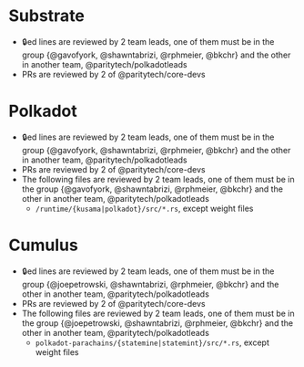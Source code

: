 # Substrate

- 🔒️ed lines are reviewed by 2 team leads, one of them must be in the group {@gavofyork, @shawntabrizi, @rphmeier, @bkchr} and the other in another team, @paritytech/polkadotleads 
- PRs are reviewed by 2 of @paritytech/core-devs

# Polkadot

- 🔒️ed lines are reviewed by 2 team leads, one of them must be in the group {@gavofyork, @shawntabrizi, @rphmeier, @bkchr} and the other in another team, @paritytech/polkadotleads 
- PRs are reviewed by 2 of @paritytech/core-devs
- The following files are reviewed by 2 team leads, one of them must be in the group {@gavofyork, @shawntabrizi, @rphmeier, @bkchr} and the other in another team, @paritytech/polkadotleads 
  - `/runtime/{kusama|polkadot}/src/*.rs`, except weight files

# Cumulus

- 🔒️ed lines are reviewed by 2 team leads, one of them must be in the group {@joepetrowski, @shawntabrizi, @rphmeier, @bkchr} and the other in another team, @paritytech/polkadotleads 
- PRs are reviewed by 2 of @paritytech/core-devs
- The following files are reviewed by 2 team leads, one of them must be in the group {@joepetrowski, @shawntabrizi, @rphmeier, @bkchr} and the other in another team, @paritytech/polkadotleads 
  - `polkadot-parachains/{statemine|statemint}/src/*.rs`, except weight files
